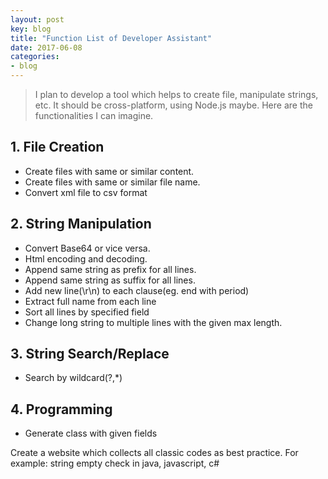```yaml
---
layout: post
key: blog
title: "Function List of Developer Assistant"
date: 2017-06-08
categories:
- blog
---
```


> I plan to develop a tool which helps to create file, manipulate strings, etc. It should be cross-platform, using Node.js maybe. Here are the functionalities I can imagine.

## 1. File Creation
  * Create files with same or similar content.
  * Create files with same or similar file name.
  * Convert xml file to csv format

## 2. String Manipulation
  * Convert Base64 or vice versa.
  * Html encoding and decoding.
  * Append same string as prefix for all lines.
  * Append same string as suffix for all lines.
  * Add new line(\r\n) to each clause(eg. end with period)
  * Extract full name from each line
  * Sort all lines by specified field
  * Change long string to multiple lines with the given max length.

## 3. String Search/Replace
  * Search by wildcard(?,\*)

## 4. Programming
  * Generate class with given fields

Create a website which collects all classic codes as best practice.
For example: string empty check in java, javascript, c#
